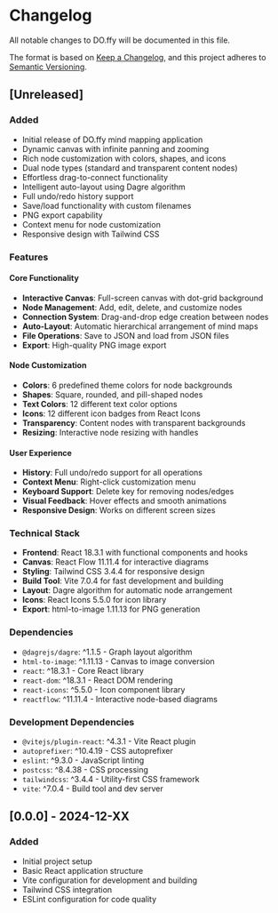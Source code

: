 # Changelog

All notable changes to DO.ffy will be documented in this file.

The format is based on [Keep a Changelog](https://keepachangelog.com/en/1.0.0/),
and this project adheres to [Semantic Versioning](https://semver.org/spec/v2.0.0.html).

## [Unreleased]

### Added
- Initial release of DO.ffy mind mapping application
- Dynamic canvas with infinite panning and zooming
- Rich node customization with colors, shapes, and icons
- Dual node types (standard and transparent content nodes)
- Effortless drag-to-connect functionality
- Intelligent auto-layout using Dagre algorithm
- Full undo/redo history support
- Save/load functionality with custom filenames
- PNG export capability
- Context menu for node customization
- Responsive design with Tailwind CSS

### Features

#### Core Functionality
- **Interactive Canvas**: Full-screen canvas with dot-grid background
- **Node Management**: Add, edit, delete, and customize nodes
- **Connection System**: Drag-and-drop edge creation between nodes
- **Auto-Layout**: Automatic hierarchical arrangement of mind maps
- **File Operations**: Save to JSON and load from JSON files
- **Export**: High-quality PNG image export

#### Node Customization
- **Colors**: 6 predefined theme colors for node backgrounds
- **Shapes**: Square, rounded, and pill-shaped nodes
- **Text Colors**: 12 different text color options
- **Icons**: 12 different icon badges from React Icons
- **Transparency**: Content nodes with transparent backgrounds
- **Resizing**: Interactive node resizing with handles

#### User Experience
- **History**: Full undo/redo support for all operations
- **Context Menu**: Right-click customization menu
- **Keyboard Support**: Delete key for removing nodes/edges
- **Visual Feedback**: Hover effects and smooth animations
- **Responsive Design**: Works on different screen sizes

### Technical Stack
- **Frontend**: React 18.3.1 with functional components and hooks
- **Canvas**: React Flow 11.11.4 for interactive diagrams
- **Styling**: Tailwind CSS 3.4.4 for responsive design
- **Build Tool**: Vite 7.0.4 for fast development and building
- **Layout**: Dagre algorithm for automatic node arrangement
- **Icons**: React Icons 5.5.0 for icon library
- **Export**: html-to-image 1.11.13 for PNG generation

### Dependencies
- `@dagrejs/dagre`: ^1.1.5 - Graph layout algorithm
- `html-to-image`: ^1.11.13 - Canvas to image conversion
- `react`: ^18.3.1 - Core React library
- `react-dom`: ^18.3.1 - React DOM rendering
- `react-icons`: ^5.5.0 - Icon component library
- `reactflow`: ^11.11.4 - Interactive node-based diagrams

### Development Dependencies
- `@vitejs/plugin-react`: ^4.3.1 - Vite React plugin
- `autoprefixer`: ^10.4.19 - CSS autoprefixer
- `eslint`: ^9.3.0 - JavaScript linting
- `postcss`: ^8.4.38 - CSS processing
- `tailwindcss`: ^3.4.4 - Utility-first CSS framework
- `vite`: ^7.0.4 - Build tool and dev server

## [0.0.0] - 2024-12-XX

### Added
- Initial project setup
- Basic React application structure
- Vite configuration for development and building
- Tailwind CSS integration
- ESLint configuration for code quality
